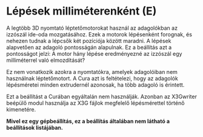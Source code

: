 # Lépések milliméterenként (E)

A legtöbb 3D nyomtató léptetőmotorokat használ az adagolókban az izzószál ide-oda mozgatásához. Ezek a motorok lépésenként forognak, és nehezen tudnak a lépcsők két pozíciója között maradni. A lépések alapvetően az adagoló pontosságán alapulnak. Ez a beállítás azt a pontosságot jelzi: A motor hány lépése eredményezné az izzószál egy milliméterrel való elmozdítását?

Ez nem vonatkozik azokra a nyomtatókra, amelyek adagolóiban nem használnak léptetőmotort. A Cura azt is feltételezi, hogy az adagolók lépésméretei minden extrudernél azonosak, ha több adagoló is érintett.

Ezt a beállítást a Curában egyáltalán nem használják. Azonban az X3Gwriter beépülő modul használja az X3G fájlok megfelelő lépésmérettel történő kimenetére.

**Mivel ez egy gépbeállítás, ez a beállítás általában nem látható a beállítások listájában.**
